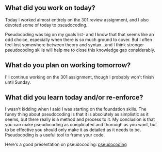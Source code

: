 ## What did you work on today?

Today I worked almost entirely on the 301 review assignment, and I also devoted some of today to pseudocoding.

Pseudocoding was big on my goals list- and I know that that seems like an odd choice, especially when there is so much ground to cover. But I often feel lost somewhere between theory and syntax...and I think stronger pseudocoding skills will help me to close this knowledge gap considerably.

## What do you plan on working tomorrow?

I'll continue working on the 301 assignment, though I probably won't finish until Sunday.

## What did you learn today and/or re-enforce?

I wasn't kidding when I said I was starting on the foundation skills. The funny thing about pseudocoding is that it is absolutely as simplistic as it seems, but there really is a method and process to it. My conclusion is that you can make pseudocoding as complicated and thorough as you want, but to be effective you should only make it as detailed as it needs to be. Pseudocoding is a useful tool to frame your code.

Here's a good presentation on pseudocoding: [pseudocoding](https://www.slideshare.net/DamianGordon1/pseudocode-10373156)
